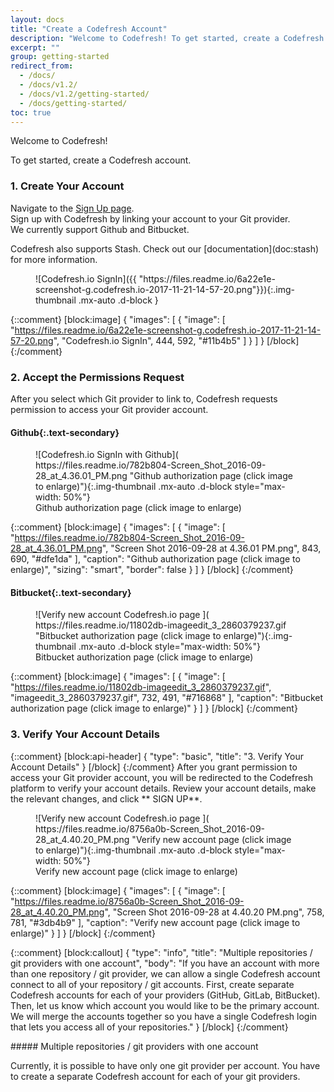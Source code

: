 ```yaml
---
layout: docs
title: "Create a Codefresh Account"
description: "Welcome to Codefresh! To get started, create a Codefresh account."
excerpt: ""
group: getting-started
redirect_from:
  - /docs/
  - /docs/v1.2/
  - /docs/v1.2/getting-started/
  - /docs/getting-started/
toc: true
---
```

Welcome to Codefresh! 

To get started, create a Codefresh account.

### 1. Create Your Account

Navigate to the [Sign Up page](https://g.codefresh.io).  
Sign up with Codefresh by linking your account to your Git provider.  
We currently support Github and Bitbucket.

<div class="bd-callout bd-callout-info" markdown="1">
Codefresh also supports Stash. Check out our [documentation](doc:stash) for more information.
</div>

<figure markdown="1">
![Codefresh.io SignIn]({{ "https://files.readme.io/6a22e1e-screenshot-g.codefresh.io-2017-11-21-14-57-20.png"}}){:.img-thumbnail .mx-auto .d-block }
</figure>

{::comment}
[block:image]
{
  "images": [
    {
      "image": [
        "https://files.readme.io/6a22e1e-screenshot-g.codefresh.io-2017-11-21-14-57-20.png",
        "Codefresh.io SignIn",
        444,
        592,
        "#11b4b5"
      ]
    }
  ]
}
[/block]
{:/comment}

### 2. Accept the Permissions Request
After you select which Git provider to link to, Codefresh requests permission to access your Git provider account.

#### **Github**{:.text-secondary}
<figure markdown="1">
![Codefresh.io SignIn with Github]( https://files.readme.io/782b804-Screen_Shot_2016-09-28_at_4.36.01_PM.png "Github authorization page (click image to enlarge)"){:.img-thumbnail .mx-auto .d-block style="max-width: 50%"}
<figcaption class="text-center">
Github authorization page (click image to enlarge)
</figcaption>
</figure>

{::comment}
[block:image]
{
  "images": [
    {
      "image": [
        "https://files.readme.io/782b804-Screen_Shot_2016-09-28_at_4.36.01_PM.png",
        "Screen Shot 2016-09-28 at 4.36.01 PM.png",
        843,
        690,
        "#dfe1da"
      ],
      "caption": "Github authorization page (click image to enlarge)",
      "sizing": "smart",
      "border": false
    }
  ]
}
[/block]
{:/comment}

#### **Bitbucket**{:.text-secondary}
<figure markdown="1">
![Verify new account Codefresh.io page ]( https://files.readme.io/11802db-imageedit_3_2860379237.gif "Bitbucket authorization page (click image to enlarge)"){:.img-thumbnail .mx-auto .d-block style="max-width: 50%"}
<figcaption class="text-center">
Bitbucket authorization page (click image to enlarge)
</figcaption>
</figure>

{::comment}
[block:image]
{
  "images": [
    {
      "image": [
        "https://files.readme.io/11802db-imageedit_3_2860379237.gif",
        "imageedit_3_2860379237.gif",
        732,
        491,
        "#716868"
      ],
      "caption": "Bitbucket authorization page (click image to enlarge)"
    }
  ]
}
[/block]
{:/comment}

### 3. Verify Your Account Details
{::comment}
[block:api-header]
{
  "type": "basic",
  "title": "3. Verify Your Account Details"
}
[/block]
{:/comment}
After you grant permission to access your Git provider account, you will be redirected to the Codefresh platform to verify your account details. Review your account details, make the relevant changes, and click ** SIGN UP**. 

<figure markdown="1">
![Verify new account Codefresh.io page ]( https://files.readme.io/8756a0b-Screen_Shot_2016-09-28_at_4.40.20_PM.png "Verify new account page (click image to enlarge)"){:.img-thumbnail .mx-auto .d-block style="max-width: 50%"}
<figcaption class="text-center">
Verify new account page (click image to enlarge)
</figcaption>
</figure>

{::comment}
[block:image]
{
  "images": [
    {
      "image": [
        "https://files.readme.io/8756a0b-Screen_Shot_2016-09-28_at_4.40.20_PM.png",
        "Screen Shot 2016-09-28 at 4.40.20 PM.png",
        758,
        781,
        "#3db4b9"
      ],
      "caption": "Verify new account page (click image to enlarge)"
    }
  ]
}
[/block]
{:/comment}

{::comment}
[block:callout]
{
  "type": "info",
  "title": "Multiple repositories / git providers with one account",
  "body": "If you have an account with more than one repository / git provider, we can allow a single Codefresh account connect to all of your repository / git accounts. First, create separate Codefresh accounts for each of your providers (GitHub, GitLab, BitBucket). Then, let us know which account you would like to be the primary account. We will merge the accounts together so you have a single Codefresh login that lets you access all of your repositories."
}
[/block]
{:/comment}

<div class="bd-callout bd-callout-info" markdown="1">
##### Multiple repositories / git providers with one account

Currently, it is possible to have only one git provider per account. You have to create a separate Codefresh account for each of your git providers.
</div>
